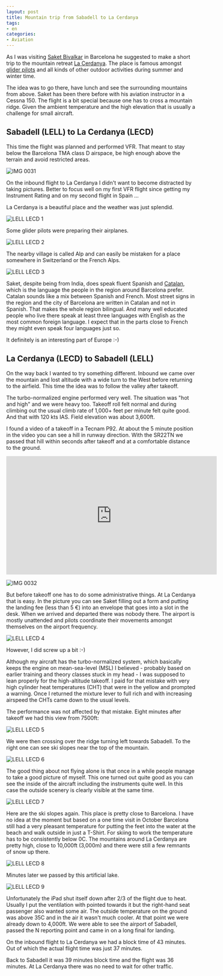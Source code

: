 ```yaml
---
layout: post
title: Mountain trip from Sabadell to La Cerdanya
tags:
- en
categories:
- Aviation
---
```

As I was visiting [Saket Bivalkar](http://saketbivalkar.com) in Barcelona he suggested to make a short trip to the mountain retreat [La Cerdanya](https://en.wikipedia.org/wiki/Cerdanya). The place is famous amongst [glider pilots](http://www.aerodromlacerdanya.cat/flypyrenees/lacerdanya-activities.html) and all kinds of other outdoor activities during summer and winter time.

The idea was to go there, have lunch and see the surrounding mountains from above. Saket has been there before with his aviation instructor in a Cessna 150. The flight is a bit special because one has to cross a mountain ridge. Given the ambient temperature and the high elevation that is usually a challenge for small aircraft.

## Sabadell (LELL) to La Cerdanya (LECD)
This time the flight was planned and performed VFR. That meant to stay below the Barcelona TMA class D airspace, be high enough above the terrain and avoid restricted areas.

![IMG 0031](/img/posts/2015-07-LELL-LECD/IMG_0031.PNG)

On the inbound flight to La Cerdanya I didn't want to become distracted by taking pictures. Better to focus well on my first VFR flight since getting my Instrument Rating and on my second flight in Spain ...

La Cerdanya is a beautiful place and the weather was just splendid.

![LELL LECD 1](/img/posts/2015-07-LELL-LECD/LELL-LECD-1.jpg)

Some glider pilots were preparing their airplanes.

![LELL LECD 2](/img/posts/2015-07-LELL-LECD/LELL-LECD-2.jpg)

The nearby village is called Alp and can easily be mistaken for a place somewhere in Switzerland or the French Alps.

![LELL LECD 3](/img/posts/2015-07-LELL-LECD/LELL-LECD-3.jpg)

Saket, despite being from India, does speak fluent Spanish and [Catalan](https://en.wikipedia.org/wiki/Catalan_language), which is the language the people in the region around Barcelona prefer. Catalan sounds like a mix between Spanish and French. Most street signs in the region and the city of Barcelona are written in Catalan and not in Spanish. That makes the whole region bilingual. And many well educated people who live there speak at least three languages with English as the most common foreign language. I expect that in the parts close to French they might even speak four languages just so.

It definitely is an interesting part of Europe :-)


## La Cerdanya (LECD) to Sabadell (LELL)
On the way back I wanted to try something different. Inbound we came over the mountain and lost altitude with a wide turn to the West before returning to the airfield. This time the idea was to follow the valley after takeoff.

The turbo-normalized engine performed very well. The situation was "hot and high" and we were heavy too. Takeoff roll felt normal and during climbing out the usual climb rate of 1,000+ feet per minute felt quite good. And that with 120 kts IAS. Field elevation was about 3,600ft.

I found a video of a takeoff in a Tecnam P92. At about the 5 minute position in the video you can see a hill in runway direction. With the SR22TN we passed that hill within seconds after takeoff and at a comfortable distance to the ground.

<center>
<iframe width="560" height="315" src="https://www.youtube.com/embed/r75T5ZiRiOc" frameborder="0" allowfullscreen></iframe>
</center>

![IMG 0032](/img/posts/2015-07-LELL-LECD/IMG_0032.PNG)

But before takeoff one has to do some administrative things. At La Cerdanya that is easy. In the picture you can see Saket filling out a form and putting the landing fee (less than 5 €) into an envelope that goes into a slot in the desk. When we arrived and departed there was nobody there. The airport is mostly unattended and pilots coordinate their movements amongst themselves on the airport frequency.

![LELL LECD 4](/img/posts/2015-07-LELL-LECD/LELL-LECD-4.jpg)

However, I did screw up a bit :-)

Although my aircraft has the turbo-normalized system, which basically keeps the engine on mean-sea-level (MSL) I believed - probably based on earlier training and theory classes stuck in my head - I was supposed to lean properly for the high-altitude takeoff. I paid for that mistake with very high cylinder heat temperatures (CHT) that were in the yellow and prompted a warning. Once I returned the mixture lever to full rich and with increasing airspeed the CHTs came down to the usual levels.

The performance was not affected by that mistake. Eight minutes after takeoff we had this view from 7500ft:

![LELL LECD 5](/img/posts/2015-07-LELL-LECD/LELL-LECD-5.jpg)

We were then crossing over the ridge turning left towards Sabadell. To the right one can see ski slopes near the top of the mountain.

![LELL LECD 6](/img/posts/2015-07-LELL-LECD/LELL-LECD-6.jpg)

The good thing about not flying alone is that once in a while people manage to take a good picture of myself. This one turned out quite good as you can see the inside of the aircraft including the instruments quite well. In this case the outside scenery is clearly visible at the same time.

![LELL LECD 7](/img/posts/2015-07-LELL-LECD/LELL-LECD-7.jpg)

Here are the ski slopes again. This place is pretty close to Barcelona. I have no idea at the moment but based on a one time visit in October Barcelona still had a very pleasant temperature for putting the feet into the water at the beach and walk outside in just a T-Shirt. For skiing to work the temperature has to be consistently below 0C. The mountains around La Cerdanya are pretty high, close to 10,000ft (3,000m) and there were still a few remnants of snow up there.

![LELL LECD 8](/img/posts/2015-07-LELL-LECD/LELL-LECD-8.jpg)

Minutes later we passed by this artificial lake.

![LELL LECD 9](/img/posts/2015-07-LELL-LECD/LELL-LECD-9.jpg)

Unfortunately the iPad shut itself down after 2/3 of the flight due to heat. Usually I put the ventilation with pointed towards it but the right-hand seat passenger also wanted some air. The outside temperature on the ground was above 35C and in the air it wasn't much cooler. At that point we were already down to 4,000ft. We were able to see the airport of Sabadell, passed the N reporting point and came in on a long final for landing.

On the inbound flight to La Cerdanya we had a block time of 43 minutes. Out of which the actual flight time was just 37 minutes.

Back to Sabadell it was 39 minutes block time and the flight was 36 minutes. At La Cerdanya there was no need to wait for other traffic.